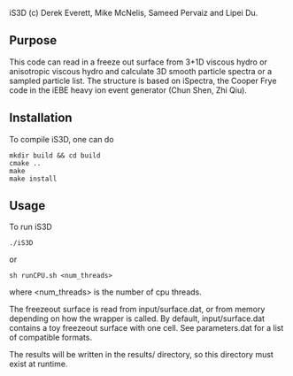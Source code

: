 iS3D (c) Derek Everett, Mike McNelis, Sameed Pervaiz and Lipei Du.

## Purpose
This code can read in a freeze out surface from 3+1D viscous hydro or anisotropic
viscous hydro and calculate 3D smooth particle spectra or a sampled particle list.
The structure is based on iSpectra, the Cooper Frye code in the iEBE heavy ion
event generator (Chun Shen, Zhi Qiu).  

## Installation

To compile iS3D, one can do 

    mkdir build && cd build
    cmake ..
    make
    make install

## Usage 

To run iS3D

    ./iS3D

or

    sh runCPU.sh <num_threads>

where <num_threads> is the number of cpu threads.

The freezeout surface is read from input/surface.dat, or from memory depending on how the wrapper is called.
By default, input/surface.dat contains a toy freezeout surface with one cell. 
See parameters.dat for a list of compatible formats.

The results will be written in the results/ directory, so this directory must exist at runtime.
